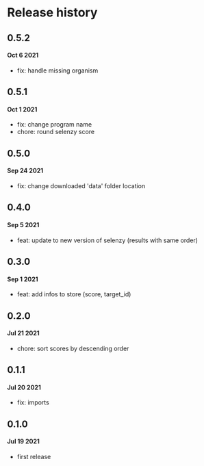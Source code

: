 # Release history

## 0.5.2
#### Oct 6 2021
- fix: handle missing organism

## 0.5.1
#### Oct 1 2021
- fix: change program name
- chore: round selenzy score

## 0.5.0
#### Sep 24 2021
- fix: change downloaded 'data' folder location

## 0.4.0
#### Sep 5 2021
- feat: update to new version of selenzy (results with same order)

## 0.3.0
#### Sep 1 2021
- feat: add infos to store (score, target_id)

## 0.2.0
#### Jul 21 2021
- chore: sort scores by descending order

## 0.1.1
#### Jul 20 2021
- fix: imports

## 0.1.0
#### Jul 19 2021
- first release

